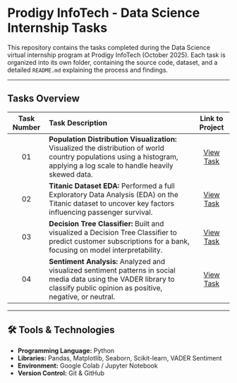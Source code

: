 # Prodigy InfoTech - Data Science Internship Tasks

This repository contains the tasks completed during the Data Science virtual internship program at Prodigy InfoTech (October 2025). Each task is organized into its own folder, containing the source code, dataset, and a detailed `README.md` explaining the process and findings.

---

## Tasks Overview

| Task Number | Task Description                                                                                             | Link to Project     |
| :---------: | :----------------------------------------------------------------------------------------------------------- | :-----------------: |
|     01      | **Population Distribution Visualization:** Visualized the distribution of world country populations using a histogram, applying a log scale to handle heavily skewed data. | [View Task](./Task-01/) |
|     02      | **Titanic Dataset EDA:** Performed a full Exploratory Data Analysis (EDA) on the Titanic dataset to uncover key factors influencing passenger survival. | [View Task](./Task-02/) |
|     03      | **Decision Tree Classifier:** Built and visualized a Decision Tree Classifier to predict customer subscriptions for a bank, focusing on model interpretability. | [View Task](./Task-03/) |
|     04      | **Sentiment Analysis:** Analyzed and visualized sentiment patterns in social media data using the VADER library to classify public opinion as positive, negative, or neutral. | [View Task](./Task-04/) |

---

## 🛠️ Tools & Technologies

-   **Programming Language:** Python
-   **Libraries:** Pandas, Matplotlib, Seaborn, Scikit-learn, VADER Sentiment
-   **Environment:** Google Colab / Jupyter Notebook
-   **Version Control:** Git & GitHub
